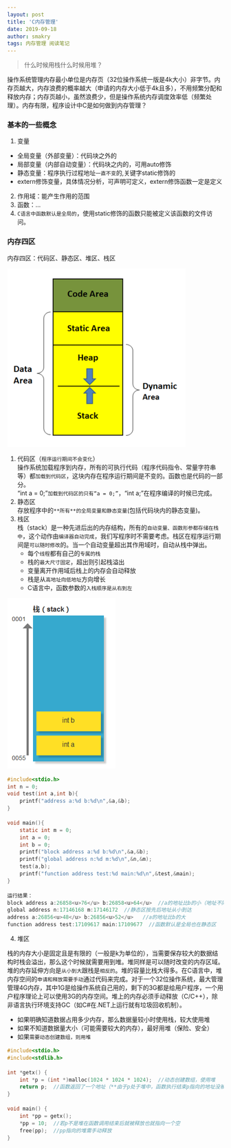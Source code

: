 ```yaml
---
layout: post
title: 'C内存管理'
date: 2019-09-18
author: smakry
tags: 内存管理 阅读笔记
---
```


> 什么时候用栈什么时候用堆？

操作系统管理内存最小单位是内存页（32位操作系统一版是4k大小）非字节。内存页越大，内存浪费的概率越大（申请的内存大小低于4k且多），不用频繁分配和释放内存；内存页越小，虽然浪费少，但是操作系统内存调度效率低（频繁处理）。内存有限，程序设计中C是如何做到内存管理？

### 基本的一些概念  

1. 变量  
- 全局变量（外部变量）：代码块之外的  
- 局部变量（内部自动变量）：代码块之内的，可用auto修饰  
- 静态变量：程序执行过程地址`一直不变`的,关键字static修饰的
- extern修饰变量，具体情况分析，可声明可定义，extern修饰函数一定是定义    
2. 作用域：能产生作用的范围  
3. 函数：...
4. `C语言中函数默认是全局的`，使用static修饰的函数只能被定义该函数的文件访问。

### 内存四区

内存四区：代码区、静态区、堆区、栈区  

![内存四区](https://github.com/smakry/smakry.github.io/raw/master/imags/%E5%86%85%E5%AD%98%E5%9B%9B%E5%8C%BA.png)

1. 代码区（`程序运行期间不会变化`）  
操作系统加载程序到内存，所有的可执行代码（程序代码指令、常量字符串等）都`加载到代码区`，这块内存在程序运行期间是不变的。函数也是代码的一部分。  
“int a = 0;”`加载到代码区的只有“a = 0;”`，“int a;”在程序编译的时候已完成。  
2. 静态区  
存放程序中的`**所有**的全局变量和静态变量`(包括代码块内的静态变量)。  
3. 栈区  
栈（stack）是一种先进后出的内存结构，所有的`自动变量、函数形参都存储在栈中`，这个动作由`编译器自动完成`，我们写程序时不需要考虑。栈区在程序运行期间是`可以随时修改`的。当一个自动变量超出其作用域时，自动从栈中弹出。  
    - 每个`线程`都有自己的`专属的栈`  
    - 栈的`最大尺寸固定`，超出则引起栈溢出  
    - 变量离开作用域后栈上的内存会自动释放  
    - 栈是从`高地址向低地址`方向增长  
    - C语言中，函数参数的`入栈顺序是从右到左`  

![栈结构](https://github.com/smakry/smakry.github.io/raw/master/imags/%E6%A0%88%E7%BB%93%E6%9E%84.png)  

````C
#include<stdio.h>
int n = 0;
void test(int a,int b){
	printf("address a:%d b:%d\n",&a,&b);
}

void main(){
	static int m = 0;
	int a = 0;
	int b = 0;
	printf("block address a:%d b:%d\n",&a,&b);	
	printf("global address n:%d m:%d\n",&n,&m);
	test(a,b);
	printf("function address test:%d main:%d\n",&test,&main);
}

运行结果：
block address a:26858<u>76</u> b:26858<u>64</u>  //a的地址比b的小（地址不同于实参，值拷贝）
global address n:17146168 m:17146172  //静态区按先后地址从小到达
address a:26856<u>48</u> b:26856<u>52</u>   //a的地址比b的大
function address test:17109617 main:17109677  //函数默认是全局也在静态区

````  
4. 堆区  

栈的内存大小是固定且是有限的（一般是k为单位的），当需要保存较大的数据结构时栈会溢出，那么这个时候就需要用到堆。堆同样是可以随时改变的内存区域。堆的内存延伸方向是`从小到大`跟栈是`相反的`。堆的容量比栈大得多。在C语言中，堆内存空间的`申请和释放需要手动`通过代码来完成。对于一个32位操作系统，最大管理管理4G内存，其中1G是给操作系统自己用的，剩下的3G都是给用户程序，一个用户程序理论上可以使用3G的内存空间。堆上的内存必须手动释放（C/C++），除非语言执行环境支持GC（如C#在.NET上运行就有垃圾回收机制）。  
- 如果明确知道数据占用多少内存，那么数据量较小时使用栈，较大使用堆
- 如果不知道数据量大小（可能需要较大的内存），最好用堆（保险、安全）
- 如果`需要动态创建数组，则用堆`

````C
#include<stdio.h>
#include<stdlib.h>

int *getx() {
	int *p = (int *)malloc(1024 * 1024 * 1024);  //动态创建数组，使用堆
	return p;  //函数返回了一个地址（**由于p处于堆中，函数执行结束p指向的地址没被释放**）
}

void main() {
	int *pp = getx();
	*pp = 10;  //若p不是堆在函数调用结束后就被释放也就指向一个空
	free(pp);  //pp指向的堆需手动释放
}
````